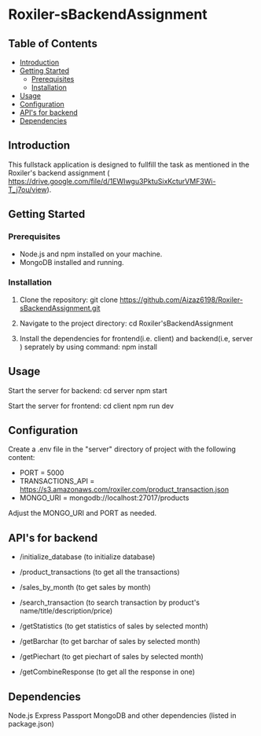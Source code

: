 # Roxiler-sBackendAssignment
 


## Table of Contents

- [Introduction](#introduction)
- [Getting Started](#getting-started)
  - [Prerequisites](#prerequisites)
  - [Installation](#installation)
- [Usage](#usage)
- [Configuration](#configuration)
- [API's for backend](#apis-for-backend)
- [Dependencies](#dependencies)


## Introduction

This fullstack application is designed to fullfill the task as mentioned in the Roxiler's backend assignment ( https://drive.google.com/file/d/1EWIwgu3PktuSixKcturVMF3Wi-T_j7ou/view).


## Getting Started

### Prerequisites

- Node.js and npm installed on your machine.
- MongoDB installed and running.

### Installation

1. Clone the repository:
   git clone https://github.com/Aizaz6198/Roxiler-sBackendAssignment.git

2. Navigate to the project directory:
    cd Roxiler'sBackendAssignment

3. Install the dependencies for frontend(i.e. client) and backend(i.e, server ) seprately by using command:
    npm install

    
## Usage
Start the server for backend:
    cd server
    npm start

Start the server for frontend:
    cd client
    npm run dev
   

## Configuration

Create a .env file in the "server" directory of project with the following content:

- PORT = 5000
- TRANSACTIONS_API = https://s3.amazonaws.com/roxiler.com/product_transaction.json
- MONGO_URI = mongodb://localhost:27017/products


Adjust the MONGO_URI and PORT as needed.

## API's for backend

- /initialize_database 
    (to initialize database)

- /product_transactions
    (to get all the transactions)

- /sales_by_month
    (to get sales by month)

- /search_transaction
    (to search transaction by product's name/title/description/price)

- /getStatistics
    (to get statistics of sales by selected month)

- /getBarchar
    (to get barchar of sales by selected month)

- /getPiechart
    (to get piechart of sales by selected month)

- /getCombineResponse
    (to get all the response in one)

## Dependencies  

Node.js
Express
Passport
MongoDB
and other dependencies (listed in package.json)
